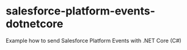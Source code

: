 # salesforce-platform-events-dotnetcore
Example how to send Salesforce Platform Events with .NET Core (C#)
